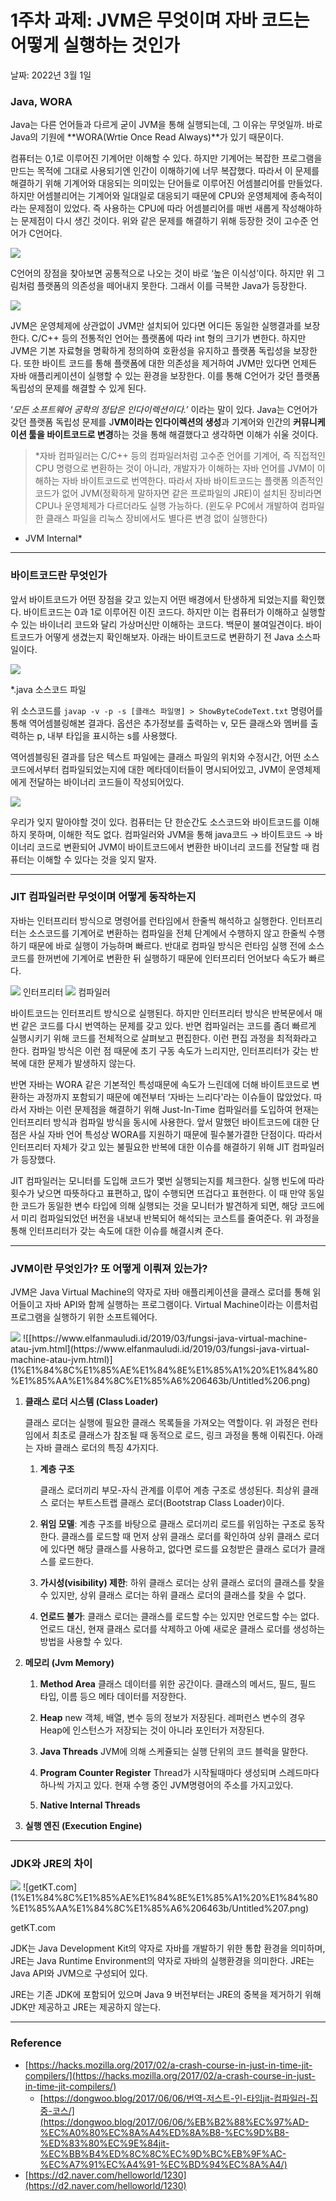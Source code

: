 # 1주차 과제: JVM은 무엇이며 자바 코드는 어떻게 실행하는 것인가

날짜: 2022년 3월 1일

### Java, WORA

 Java는 다른 언어들과 다르게 굳이 JVM을 통해 실행되는데, 그 이유는 무엇일까. 바로 Java의 기원에 **WORA(Wrtie Once Read Always)**가 있기 때문이다. 

컴퓨터는 0,1로 이루어진 기계어만 이해할 수 있다. 하지만 기계어는 복잡한 프로그램을 만드는 목적에 그대로 사용되기엔 인간이 이해하기에 너무 복잡했다. 따라서 이 문제를 해결하기 위해 기계어와 대응되는 의미있는 단어들로 이루어진 어셈블리어를 만들었다. 하지만 어셈블리어는 기계어와 일대일로 대응되기 때문에 CPU와 운영체제에 종속적이라는 문제점이 있었다. 즉 사용하는 CPU에 따라 어셈블리어를 매번 새롭게 작성해야하는 문제점이 다시 생긴 것이다. 위와 같은 문제를 해결하기 위해 등장한 것이 고수준 언어가 C언어다.

<img src="img/c-platform.png">


C언어의 장점을 찾아보면 공통적으로 나오는 것이 바로 ‘높은 이식성’이다. 하지만 위 그림처럼 플랫폼의 의존성을 떼어내지 못한다. 그래서 이를 극복한 Java가 등장한다.

<img src="img/c-platform.png">

JVM은 운영체제에 상관없이 JVM만 설치되어 있다면 어디든 동일한 실행결과를 보장한다. C/C++ 등의 전통적인 언어는 플랫폼에 따라 int 형의 크기가 변한다. 하지만 JVM은 기본 자료형을 명확하게 정의하여 호환성을 유지하고 플랫폼 독립성을 보장한다. 또한 바이트 코드를 통해 플랫폼에 대한 의존성을 제거하여 JVM만 있다면 언제든 자바 애플리케이션이 실행할 수 있는 환경을 보장한다. 이를 통해 C언어가 갖던 플랫폼 독립성의 문제를 해결할 수 있게 된다. 

‘*모든 소프트웨어 공학의 정답은 인다이렉션이다.’* 이라는 말이 있다. Java는 C언어가 갖던 플랫폼 독립성 문제를 J**VM이라는 인다이렉션의 생성**과 기계어와 인간의 **커뮤니케이션 툴을 바이트코드로 변경**하는 것을 통해 해결했다고 생각하면 이해가 쉬울 것이다.

> *자바 컴파일러는 C/C++ 등의 컴파일러처럼 고수준 언어를 기계어, 즉 직접적인 CPU 명령으로 변환하는 것이 아니라, 개발자가 이해하는 자바 언어를 JVM이 이해하는 자바 바이트코드로 번역한다. 따라서 자바 바이트코드는 플랫폼 의존적인 코드가 없어 JVM(정확하게 말하자면 같은 프로파일의 JRE)이 설치된 장비라면 CPU나 운영체제가 다르더라도 실행 가능하다. (윈도우 PC에서 개발하여 컴파일한 클래스 파일을 리눅스 장비에서도 별다른 변경 없이 실행한다)

- JVM Internal*
> 

---

### 바이트코드란 무엇인가

앞서 바이트코드가 어떤 장점을 갖고 있는지 어떤 배경에서 탄생하게 되었는지를 확인했다. 바이트코드는 0과 1로 이루어진 이진 코드다. 하지만 이는 컴퓨터가 이해하고 실행할 수 있는 바이너리 코드와 달리 가상머신만  이해하는 코드다. 백문이 불여일견이다. 바이트코드가 어떻게 생겼는지 확인해보자. 아래는 바이트코드로 변환하기 전 Java 소스파일이다.

<img src="img/javacode.png.png">

*.java 소스코드 파일

위 소스코드를 `javap -v -p -s [클래스 파일명] > ShowByteCodeText.txt` 명령어를 통해 역어셈블링해본 결과다. 옵션은 추가정보를 출력하는 v, 모든 클래스와 멤버를 출력하는 p, 내부 타입을 표시하는 s를 사용했다. 

역어셈블링된 결과를 담은 텍스트 파일에는 클래스 파일의 위치와 수정시간, 어떤 소스코드에서부터 컴파일되었는지에 대한 메타데이터들이 명시되어있고, JVM이 운영체제에게 전달하는 바이너리 코드들이 작성되어있다. 

<img src="img/bytecode.png">

우리가 잊지 말아야할 것이 있다. 컴퓨터는 단 한순간도 소스코드와 바이트코드를 이해하지 못하며, 이해한 적도 없다. 컴파일러와 JVM을 통해 java코드 → 바이트코드 → 바이너리 코드로 변환되어 JVM이 바이트코드에서 변환한 바이너리 코드를 전달할 때 컴퓨터는 이해할 수 있다는 것을 잊지 말자. 

---

### JIT 컴파일러란 무엇이며 어떻게 동작하는지

자바는 인터프리터 방식으로 명령어를 런타임에서 한줄씩 해석하고 실행한다. 인터프리터는 소스코드를 기계어로 변환하는 컴파일을 전체 단계에서 수행하지 않고 한줄씩 수행하기 때문에 바로 실행이 가능하며 빠르다. 반대로 컴파일 방식은 런타임 실행 전에 소스코드를 한꺼번에 기계어로 변환한 뒤 실행하기 때문에 인터프리터 언어보다 속도가 빠르다. 

<img src="img/compiler.png">
인터프리터

<img src="img/interpreter.png">
컴파일러

바이트코드는 인터프리트 방식으로 실행된다. 하지만 인터프리터 방식은 반복문에서 매번 같은 코드를 다시 번역하는 문제를 갖고 있다. 반면 컴파일러는 코드를 좀더 빠르게 실행시키기 위해 코드를 전체적으로 살펴보고 편집한다. 이런 편집 과정을 최적화라고 한다. 컴파일 방식은 이런 점 때문에 초기 구동 속도가 느리지만, 인터프리터가 갖는 반복에 대한 문제가 발생하지 않는다. 

반면 자바는 WORA 같은 기본적인 특성때문에 속도가 느린데에 더해 바이트코드로 변환하는 과정까지 포함되기 때문에 예전부터 ‘자바는 느리다'라는 이슈들이 많았었다. 따라서 자바는 이런 문제점을 해결하기 위해 Just-In-Time 컴파일러를 도입하여 현재는 인터프리터 방식과 컴파일 방식을 동시에 사용한다. 앞서 말했던 바이트코드에 대한 단점은 사실 자바 언어 특성상 WORA를 지원하기 때문에 필수불가결한 단점이다. 따라서 인터프리터 자체가 갖고 있는 불필요한 반복에 대한 이슈를 해결하기 위해 JIT 컴파일러가 등장했다. 

JIT 컴파일러는 모니터를 도입해 코드가 몇번 실행되는지를 체크한다. 실행 빈도에 따라 횟수가 낮으면 따뜻하다고 표편하고, 많이 수행되면 뜨겁다고 표현한다.  이 때 만약 동일한 코드가 동일한 변수 타입에 의해 실행되는 것을 모니터가 발견하게 되면, 해당 코드에서 미리 컴파일되었던 버전을 내보내 반복되어 해석되는 코스트를 줄여준다. 위 과정을 통해 인터프리터가 갖는 속도에 대한 이슈를 해결시켜 준다.

---

### JVM이란 무엇인가? 또 어떻게 이뤄져 있는가?

JVM은 Java Virtual Machine의 약자로 자바 애플리케이션을 클래스 로더를 통해 읽어들이고 자바 API와 함께 실행하는 프로그램이다. Virtual Machine이라는 이름처럼 프로그램을 실행하기 위한 소프트웨어다. 

<img src="img/jvm.png">
![[https://www.elfanmauludi.id/2019/03/fungsi-java-virtual-machine-atau-jvm.html](https://www.elfanmauludi.id/2019/03/fungsi-java-virtual-machine-atau-jvm.html)](1%E1%84%8C%E1%85%AE%E1%84%8E%E1%85%A1%20%E1%84%80%E1%85%AA%E1%84%8C%E1%85%A6%206463b/Untitled%206.png)

1. **클래스 로더 시스템 (Class Loader)**
    
    클래스 로더는 실행에 필요한 클래스 목록들을 가져오는 역할이다. 위 과정은 런타임에서 최초로 클래스가 참조될 때 동적으로 로드, 링크 과정을 통해 이뤄진다. 아래는 자바 클래스 로더의 특징 4가지다.
    
    1. **계층 구조**
        
        클래스 로더끼리 부모-자식 관계를 이루어 계층 구조로 생성된다. 최상위 클래스 로더는 부트스트랩 클래스 로더(Bootstrap Class Loader)이다.
        
    2. **위임 모델**: 계층 구조를 바탕으로 클래스 로더끼리 로드를 위임하는 구조로 동작한다. 클래스를 로드할 때 먼저 상위 클래스 로더를 확인하여 상위 클래스 로더에 있다면 해당 클래스를 사용하고, 없다면 로드를 요청받은 클래스 로더가 클래스를 로드한다.
    3. **가시성(visibility) 제한**: 하위 클래스 로더는 상위 클래스 로더의 클래스를 찾을 수 있지만, 상위 클래스 로더는 하위 클래스 로더의 클래스를 찾을 수 없다.
    4. **언로드 불가**: 클래스 로더는 클래스를 로드할 수는 있지만 언로드할 수는 없다. 언로드 대신, 현재 클래스 로더를 삭제하고 아예 새로운 클래스 로더를 생성하는 방법을 사용할 수 있다.
    
2. **메모리 (Jvm Memory)**
    1. **Method Area**
    클래스 데이터를 위한 공간이다. 클래스의 메서드, 필드, 필드 타입, 이름 등으 메타 데이터를 저장한다. 
    2. **Heap**
    new 객체, 배열, 변수 등의 정보가 저장된다. 레퍼런스 변수의 경우 Heap에 인스턴스가 저장되는 것이 아니라 포인터가 저장된다.
    3. **Java Threads**
    JVM에 의해 스케쥴되는 실행 단위의 코드 블럭을 말한다.
    
    4. **Program Counter Register**
    Thread가 시작될때마다 생성되며 스레드마다 하나씩 가지고 있다. 현재 수행 중인 JVM명령어의 주소를 가지고있다.
    5. **Native Internal Threads**
    
3. **실행 엔진 (Execution Engine)**

---

### JDK와 JRE의 차이

<img src="img/jdk-jre.png">
![getKT.com](1%E1%84%8C%E1%85%AE%E1%84%8E%E1%85%A1%20%E1%84%80%E1%85%AA%E1%84%8C%E1%85%A6%206463b/Untitled%207.png)

getKT.com

JDK는 Java Development Kit의 약자로 자바를 개발하기 위한 통합 환경을 의미하며, JRE는 Java Runtime Environment의 약자로 자바의 실행환경을 의미한다. JRE는 Java API와 JVM으로 구성되어 있다. 

JRE는 기존 JDK에 포함되어 있으며 Java 9 버전부터는 JRE의 중복을 제거하기 위해 JDK만 제공하고 JRE는 제공하지 않는다.

---

### Reference

- [https://hacks.mozilla.org/2017/02/a-crash-course-in-just-in-time-jit-compilers/](https://hacks.mozilla.org/2017/02/a-crash-course-in-just-in-time-jit-compilers/)
    - [https://dongwoo.blog/2017/06/06/번역-저스트-인-타임jit-컴파일러-집중-코스/](https://dongwoo.blog/2017/06/06/%EB%B2%88%EC%97%AD-%EC%A0%80%EC%8A%A4%ED%8A%B8-%EC%9D%B8-%ED%83%80%EC%9E%84jit-%EC%BB%B4%ED%8C%8C%EC%9D%BC%EB%9F%AC-%EC%A7%91%EC%A4%91-%EC%BD%94%EC%8A%A4/)
- [https://d2.naver.com/helloworld/1230](https://d2.naver.com/helloworld/1230)